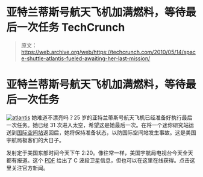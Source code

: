 # 亚特兰蒂斯号航天飞机加满燃料，等待最后一次任务 TechCrunch

> 原文：<https://web.archive.org/web/https://techcrunch.com/2010/05/14/space-shuttle-atlantis-fueled-awaiting-her-last-mission/>

# 亚特兰蒂斯号航天飞机加满燃料，等待最后一次任务

[![](img/00e8bdb7e405f3d382e290b27a22badf.png "atlantis")](https://web.archive.org/web/20221208073853/http://www.crunchgear.com/2010/05/14/space-shuttle-atlantis-fueled-awaiting-its-last-mission) 
她难道不漂亮吗？25 岁的亚特兰蒂斯号航天飞机已经准备好执行最后一次任务。她已经 31 次进入太空，希望这是她最后一次。在将一个迷你研究站运送到[国际空间站](https://web.archive.org/web/20221208073853/http://www.crunchgear.com/tag/iss/)返回后，她将保持准备状态，以防国际空间站发生事故。这是美国宇航局极客们的大日子。

发射定于美国东部时间今天下午 2:20。像往常一样，美国宇航局电视台今天全天都有报道。这个 [PDF](https://web.archive.org/web/20221208073853/http://www.nasa.gov/multimedia/nasatv/mission_schedule.html) 给出了 C 波段卫星信息，但也可以在这里在线获得。点击这里关注官方新闻。